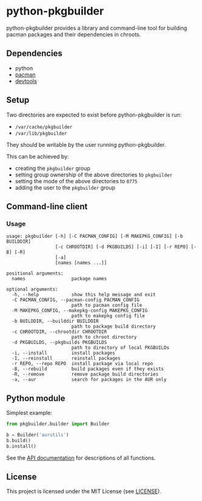 # python-pkgbuilder

python-pkgbuilder provides a library and command-line tool for building pacman
packages and their dependencies in chroots.

## Dependencies

* python
* [pacman](https://www.archlinux.org/packages/core/x86_64/pacman/)
* [devtools](https://www.archlinux.org/packages/extra/any/devtools/)

## Setup

Two directories are expected to exist before python-pkgbuilder is run:

* `/var/cache/pkgbuilder`
* `/var/lib/pkgbuilder`

They should be writable by the user running python-pkgbuilder.

This can be achieved by:

* creating the `pkgbuilder` group
* setting group ownership of the above directories to `pkgbuilder`
* setting the mode of the above directories to `0775`
* adding the user to the `pkgbuilder` group

## Command-line client

### Usage

```
usage: pkgbuilder [-h] [-C PACMAN_CONFIG] [-M MAKEPKG_CONFIG] [-b BUILDDIR]
                  [-c CHROOTDIR] [-d PKGBUILDS] [-i] [-I] [-r REPO] [-B] [-R]
                  [-a]
                  [names [names ...]]

positional arguments:
  names                 package names

optional arguments:
  -h, --help            show this help message and exit
  -C PACMAN_CONFIG, --pacman-config PACMAN_CONFIG
                        path to pacman config file
  -M MAKEPKG_CONFIG, --makepkg-config MAKEPKG_CONFIG
                        path to makepkg config file
  -b BUILDDIR, --builddir BUILDDIR
                        path to package build directory
  -c CHROOTDIR, --chrootdir CHROOTDIR
                        path to chroot directory
  -d PKGBUILDS, --pkgbuilds PKGBUILDS
                        path to directory of local PKGBUILDs
  -i, --install         install packages
  -I, --reinstall       reinstall packages
  -r REPO, --repo REPO  install package via local repo
  -B, --rebuild         build packages even if they exists
  -R, --remove          remove package build directories
  -a, --aur             search for packages in the AUR only
```

## Python module

Simplest example:
```python
from pkgbuilder.builder import Builder

b = Builder('aurutils')
b.build()
b.install()
```

See the [API documentation][1] for descriptions of all functions.

[1]: https://jcrd.github.io/python-pkgbuilder/

## License

This project is licensed under the MIT License (see [LICENSE](LICENSE)).
